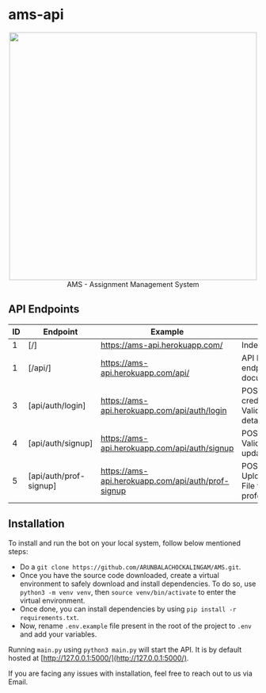 # ams-api

<p align="center">
        <img src="https://i.pinimg.com/originals/72/10/78/721078d6b03e349cea9e59f24b42420c.png" width=500>
    <br>AMS - Assignment Management System
</p>

## API Endpoints

| ID  | Endpoint               | Example                                            | Details                                         |
| --- | ---------------------- | -------------------------------------------------- | ----------------------------------------------- |
| 1   | [/]                    | https://ams-api.herokuapp.com/                     | Index.                                          |
| 1   | [/api/]                | https://ams-api.herokuapp.com/api/                 | API Base endpoint with documentation.           |
| 3   | [api/auth/login]       | https://ams-api.herokuapp.com/api/auth/login       | POST login creds, Validates details.            |
| 4   | [api/auth/signup]      | https://ams-api.herokuapp.com/api/auth/signup      | POST details, Validates and updates DB.         |
| 5   | [api/auth/prof-signup] | https://ams-api.herokuapp.com/api/auth/prof-signup | POST request: Upload CSV File to add professors |

## Installation

To install and run the bot on your local system, follow below mentioned steps:

-   Do a `git clone https://github.com/ARUNBALACHOCKALINGAM/AMS.git`.
-   Once you have the source code downloaded, create a virtual environment to safely download and install dependencies. To do so, use `python3 -m venv venv`, then `source venv/bin/activate` to enter the virtual environment.
-   Once done, you can install dependencies by using `pip install -r requirements.txt`.
-   Now, rename `.env.example` file present in the root of the project to `.env` and add your variables.

Running `main.py` using `python3 main.py` will start the API. It is by default hosted at [http://127.0.0.1:5000/](http://127.0.0.1:5000/).

If you are facing any issues with installation, feel free to reach out to us via Email.
